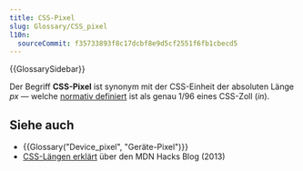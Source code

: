 ```yaml
---
title: CSS-Pixel
slug: Glossary/CSS_pixel
l10n:
  sourceCommit: f35733893f8c17dcbf8e9d5cf2551f6fb1cbecd5
---
```


{{GlossarySidebar}}

Der Begriff **CSS-Pixel** ist synonym mit der CSS-Einheit der absoluten Länge _px_ — welche [normativ definiert](https://drafts.csswg.org/css-values/#absolute-lengths) ist als genau 1/96 eines CSS-Zoll (_in_).

## Siehe auch

- {{Glossary("Device_pixel", "Geräte-Pixel")}}
- [CSS-Längen erklärt](https://hacks.mozilla.org/2013/09/css-length-explained/) über den MDN Hacks Blog (2013)
